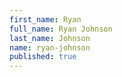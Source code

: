```yaml
---
first_name: Ryan
full_name: Ryan Johnson
last_name: Johnson
name: ryan-johnson
published: true
---
```

